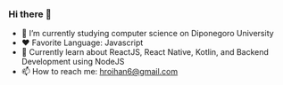 ### Hi there 👋


- 🔭 I’m currently studying computer science on Diponegoro University
- ❤ Favorite Language: Javascript
- 📖 Currently learn about ReactJS, React Native, Kotlin, and Backend Development using NodeJS 
- 📫 How to reach me: hroihan6@gmail.com


